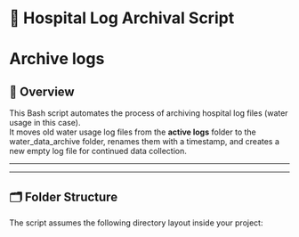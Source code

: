 # 🏥 Hospital Log Archival Script
# Archive logs 
## 📄 Overview
This Bash script automates the process of archiving hospital log files (water usage in this case).  
It moves old water usage log files from the **active logs** folder to the water_data_archive folder, renames them with a timestamp, and creates a new empty log file for continued data collection.

---


---

## 🗂️ Folder Structure
The script assumes the following directory layout inside your project:
